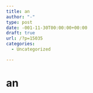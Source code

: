 ```yaml
---
title: an
author: "-"
type: post
date: -001-11-30T00:00:00+00:00
draft: true
url: /?p=15035
categories:
  - Uncategorized

---
```

# an
